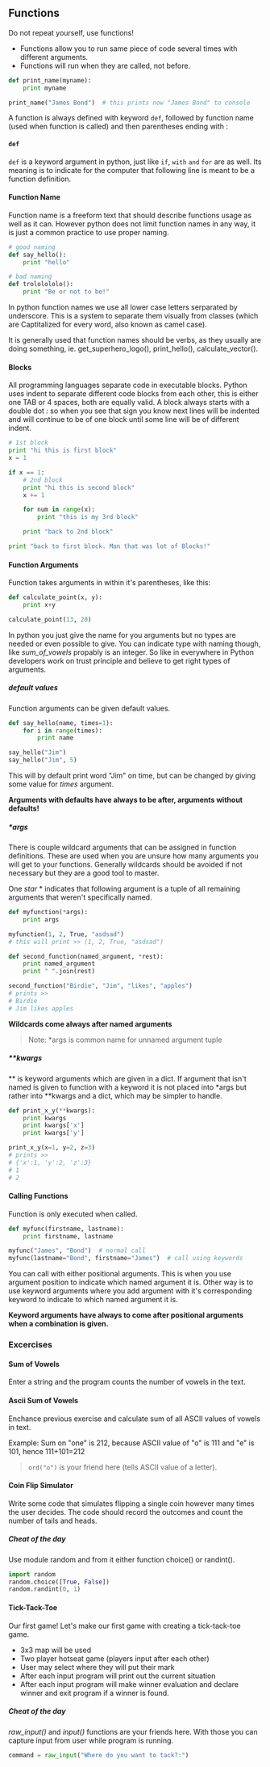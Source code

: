 ## Functions ##

Do not repeat yourself, use functions!

* Functions allow you to run same piece of code several times with different arguments.
* Functions will run when they are called, not before.


```python
def print_name(myname):
    print myname

print_name("James Bond")  # this prints now "James Bond" to console
```

A function is always defined with keyword ```def```, followed by function name (used when function is called) and then parentheses ending with :

#### ```def```
```def``` is a keyword argument in python, just like `if`, `with` `and` `for` are as well. Its meaning is to indicate for the computer that following
line is meant to be a function definition.

#### Function Name
Function name is a freeform text that should describe functions usage as well as it can. However python does not limit function names in any way, it is
just a common practice to use proper naming.

```python
# good naming
def say_hello():
    print "hello"

# bad naming
def trololololo():
    print "Be or not to be!"
```

In python function names we use all lower case letters serparated by underscore. This is a system to separate them visually from classes (which are Captitalized for every word, also known as
camel case).

It is generally used that function names should be verbs, as they usually are doing something, ie. get_superhero_logo(), print_hello(), calculate_vector().

#### Blocks
All programming languages separate code in executable blocks. Python uses indent to separate different code blocks from each other, this is either one TAB or 4 spaces, both are equally valid.
A block always starts with a double dot *:* so when you see that sign you know next lines will be indented and will continue to be of one block until some line will be of different indent.

```python
# 1st block
print "hi this is first block"
x = 1

if x == 1:
    # 2nd block
    print "hi this is second block"
    x += 1

    for num in range(x):
        print "this is my 3rd block"

    print "back to 2nd block"

print "back to first block. Man that was lot of Blocks!"
```

#### Function Arguments
Function takes arguments in within it's parentheses, like this:

```python
def calculate_point(x, y):
    print x+y

calculate_point(13, 20)
```

In python you just give the name for you arguments but no types are needed or even possible to give.
You can indicate type with naming though, like _sum_of_vowels_ propably is an integer. So like in everywhere
in Python developers work on trust principle and believe to get right types of arguments.

##### default values
Function arguments can be given default values.

```python
def say_hello(name, times=1):
    for i in range(times):
        print name

say_hello("Jim")
say_hello("Jim", 5)
```

This will by default print word "Jim" on time, but can be changed by giving some value for _times_ argument.

**Arguments with defaults have always to be after, arguments without defaults!**

##### *args
There is couple wildcard arguments that can be assigned in function definitions. These are used when you are unsure how many arguments
you will get to your functions. Generally wildcards should be avoided if not necessary but they are a good tool to master.

One _star_ * indicates that following argument is a tuple of all remaining arguments that weren't specifically named.

```python
def myfunction(*args):
    print args

myfunction(1, 2, True, "asdsad")
# this will print >> (1, 2, True, "asdsad")

def second_function(named_argument, *rest):
    print named_argument
    print " ".join(rest)

second_function("Birdie", "Jim", "likes", "apples")
# prints >>
# Birdie
# Jim likes apples
```

**Wildcards come always after named arguments**

> Note: *args is common name for unnamed argument tuple

##### **kwargs
** is keyword arguments which are given in a dict. If argument that isn't named is given to function with a keyword it is
not placed into *args but rather into **kwargs and a dict, which may be simpler to handle.

```python
def print_x_y(**kwargs):
    print kwargs
    print kwargs['x']
    print kwargs['y']

print_x_y(x=1, y=2, z=3)
# prints >>
# {'x':1, 'y':2, 'z':3}
# 1
# 2
```

#### Calling Functions
Function is only executed when called.

```python
def myfunc(firstname, lastname):
    print firstname, lastname

myfunc("James", "Bond")  # normal call
myfunc(lastname="Bond", firstname="James")  # call using keywords
```

You can call with either positional arguments. This is when you use argument position to indicate which named argument it is. Other way is to use
keyword arguments where you add argument with it's corresponding keyword to indicate to which named argument it is.

**Keyword arguments have always to come after positional arguments when a combination is given.**

### Excercises ###

#### Sum of Vowels
Enter a string and the program counts the number of vowels in the text.

#### Ascii Sum of Vowels
Enchance previous exercise and calculate sum of all ASCII values of vowels in text.

Example:
Sum on "one" is 212, because ASCII value of "o" is 111 and "e" is 101, hence 111+101=212

> ```ord("o")``` is your friend here (tells ASCII value of a letter).

#### Coin Flip Simulator
Write some code that simulates flipping a single coin however many times the user decides.
The code should record the outcomes and count the number of tails and heads.

##### Cheat of the day
Use module random and from it either function choice() or randint().

```python
import random
random.choice([True, False])
random.randint(0, 1)
```

#### Tick-Tack-Toe ####

Our first game! Let's make our first game with creating a tick-tack-toe game.

* 3x3 map will be used
* Two player hotseat game (players input after each other)
* User may select where they will put their mark
* After each input program will print out the current situation
* After each input program will make winner evaluation and declare winner and exit program if a winner is found.

##### Cheat of the day #####

*raw_input()* and *input()* functions are your friends here. With those you can capture
input from user while program is running.

```python
command = raw_input("Where do you want to tack?:")
```


